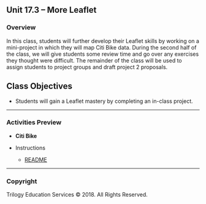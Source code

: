 ## Unit 17.3 – More Leaflet

### Overview

In this class, students will further develop their Leaflet skills by working on a mini-project in which they will map Citi Bike data. During the second half of the class, we will give students some review time and go over any exercises they thought were difficult. The remainder of the class will be used to assign students to project groups and draft project 2 proposals.

## Class Objectives

* Students will gain a Leaflet mastery by completing an in-class project.

- - -

### Activities Preview

* **Citi Bike**

* Instructions

  * [README](Activities/01-Stu_CitiBike/README.md)

- - -

### Copyright

Trilogy Education Services © 2018. All Rights Reserved.
